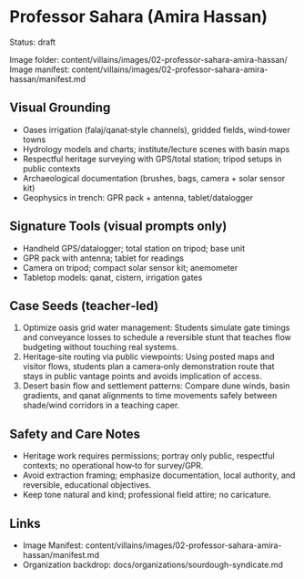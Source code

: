 # Professor Sahara (Amira Hassan)

Status: draft

Image folder: content/villains/images/02-professor-sahara-amira-hassan/
Image manifest: content/villains/images/02-professor-sahara-amira-hassan/manifest.md

## Visual Grounding
- Oases irrigation (falaj/qanat‑style channels), gridded fields, wind‑tower towns
- Hydrology models and charts; institute/lecture scenes with basin maps
- Respectful heritage surveying with GPS/total station; tripod setups in public contexts
- Archaeological documentation (brushes, bags, camera + solar sensor kit)
- Geophysics in trench: GPR pack + antenna, tablet/datalogger

## Signature Tools (visual prompts only)
- Handheld GPS/datalogger; total station on tripod; base unit
- GPR pack with antenna; tablet for readings
- Camera on tripod; compact solar sensor kit; anemometer
- Tabletop models: qanat, cistern, irrigation gates

## Case Seeds (teacher‑led)
1) Optimize oasis grid water management: Students simulate gate timings and conveyance losses to schedule a reversible stunt that teaches flow budgeting without touching real systems.
2) Heritage‑site routing via public viewpoints: Using posted maps and visitor flows, students plan a camera‑only demonstration route that stays in public vantage points and avoids implication of access.
3) Desert basin flow and settlement patterns: Compare dune winds, basin gradients, and qanat alignments to time movements safely between shade/wind corridors in a teaching caper.

## Safety and Care Notes
- Heritage work requires permissions; portray only public, respectful contexts; no operational how‑to for survey/GPR.
- Avoid extraction framing; emphasize documentation, local authority, and reversible, educational objectives.
- Keep tone natural and kind; professional field attire; no caricature.

## Links
- Image Manifest: content/villains/images/02-professor-sahara-amira-hassan/manifest.md
- Organization backdrop: docs/organizations/sourdough-syndicate.md
